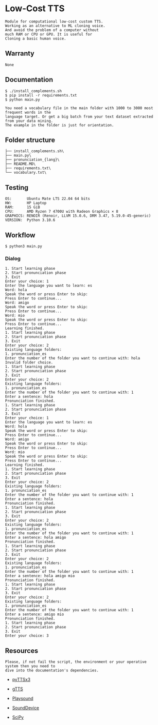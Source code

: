 # Low-Cost TTS

    Module for computational low-cost custom TTS.
    Working as an alternative to ML cloning voice. 
    And avoid the problem of a computer without
    much RAM or CPU or GPU. It is useful for
    Cloning a basic human voice. 

## Warranty

    None

## Documentation

    $ ./install_complements.sh
    $ pip install -r requirements.txt 
    $ python main.py

    You need a vocabulary file in the main folder with 1000 to 3000 most frequent words in the
    language target. Or get a big batch from your text dataset extracted from your data mining.
    The example in the folder is just for orientation.

## Folder structure

    ├── install_complements.sh\
    ├── main.py\
    ├── pronunciation_{lang}\
    ├── README.MD\
    ├── requirements.txt\
    └── vocabulary.txt\



## Testing
    
    OS:       Ubuntu Mate LTS 22.04 64 bits
    HW:       HP Laptop
    RAM:      15 GiB
    CPU:      AMD Ryzen 7 4700U with Radeon Graphics × 8 
    GRAPHICS: RENOIR (Renoir, LLVM 15.0.6, DRM 3.47, 5.19.0-45-generic)
    VERSION:  Python 3.10.6

## Workflow

    $ python3 main.py

### Dialog

    1. Start learning phase
    2. Start pronunciation phase
    3. Exit
    Enter your choice: 1
    Enter the language you want to learn: es
    Word: hola
    Speak the word or press Enter to skip:
    Press Enter to continue...
    Word: amigo
    Speak the word or press Enter to skip:
    Press Enter to continue...
    Word: mio
    Speak the word or press Enter to skip:
    Press Enter to continue...
    Learning finished.
    1. Start learning phase
    2. Start pronunciation phase
    3. Exit
    Enter your choice: 2
    Existing language folders:
    1. pronunciation_es
    Enter the number of the folder you want to continue with: hola
    Invalid folder choice.
    1. Start learning phase
    2. Start pronunciation phase
    3. Exit
    Enter your choice: 2
    Existing language folders:
    1. pronunciation_es
    Enter the number of the folder you want to continue with: 1
    Enter a sentence: hola
    Pronunciation finished.
    1. Start learning phase
    2. Start pronunciation phase
    3. Exit
    Enter your choice: 1
    Enter the language you want to learn: es
    Word: hola
    Speak the word or press Enter to skip:
    Press Enter to continue...
    Word: amigo
    Speak the word or press Enter to skip:
    Press Enter to continue...
    Word: mio
    Speak the word or press Enter to skip:
    Press Enter to continue...
    Learning finished.
    1. Start learning phase
    2. Start pronunciation phase
    3. Exit
    Enter your choice: 2
    Existing language folders:
    1. pronunciation_es
    Enter the number of the folder you want to continue with: 1
    Enter a sentence: hola
    Pronunciation finished.
    1. Start learning phase
    2. Start pronunciation phase
    3. Exit
    Enter your choice: 2
    Existing language folders:
    1. pronunciation_es
    Enter the number of the folder you want to continue with: 1
    Enter a sentence: hola amigo
    Pronunciation finished.
    1. Start learning phase
    2. Start pronunciation phase
    3. Exit
    Enter your choice: 2
    Existing language folders:
    1. pronunciation_es
    Enter the number of the folder you want to continue with: 1
    Enter a sentence: hola amigo mio
    Pronunciation finished.
    1. Start learning phase
    2. Start pronunciation phase
    3. Exit
    Enter your choice: 2
    Existing language folders:
    1. pronunciation_es
    Enter the number of the folder you want to continue with: 1
    Enter a sentence: amigo mio
    Pronunciation finished.
    1. Start learning phase
    2. Start pronunciation phase
    3. Exit
    Enter your choice: 3


## Resources


    Please, if not fail the script, the environment or your operative system then you need to 
    dive into the documentation's dependencies.


- [pyTTSx3](https://github.com/nateshmbhat/pyttsx3)

- [gTTS](https://gtts.readthedocs.io/en/latest/)

- [Playsound](https://github.com/TaylorSMarks/playsound)

- [SoundDevice](https://python-sounddevice.readthedocs.io/en/0.4.6/)

- [SciPy](https://pypi.org/project/scipy/)
